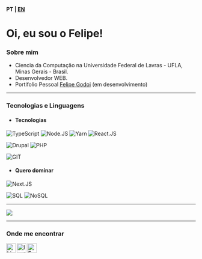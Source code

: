 <b style="text-align:right"> PT | <a href="https://github.com/felipecarvalhogodoi98/felipecarvalhogodoi98/blob/main/README_en-us.md">EN</a> </b>

# Oi, eu sou o Felipe!

### Sobre mim
- Ciencia da Computação na Universidade Federal de Lavras - UFLA, Minas Gerais - Brasil.
- Desenvolvedor WEB.
- Portifolio Pessoal <a href="https://felipecarvalhogodoi98.github.io/portifolio/">Felipe Godoi</a> (em desenvolvimento)

---

### Tecnologias e Linguagens

* #### Tecnologias

![TypeScript](https://img.shields.io/badge/-TypeScript-333?style=for-the-badge&logo=typescript)
![Node.JS](https://img.shields.io/badge/-Node-333?style=for-the-badge&logo=node.js)
![Yarn](https://img.shields.io/badge/-Yarn-333?style=for-the-badge&logo=yarn)
![React.JS](https://img.shields.io/badge/-React-333?style=for-the-badge&logo=react)

![Drupal](https://img.shields.io/badge/-Drupal-333?style=for-the-badge&logo=drupal)
![PHP](https://img.shields.io/badge/-PHP-333?style=for-the-badge&logo=php)


![GIT](https://img.shields.io/badge/-GIT-333?style=for-the-badge&logo=git)

* #### Quero dominar

![Next.JS](https://img.shields.io/badge/-Next.js-333?style=for-the-badge&logo=next.js)

![SQL](https://img.shields.io/badge/-SQL-333?style=for-the-badge&logo=sql)
![NoSQL](https://img.shields.io/badge/-NoSQL-333?style=for-the-badge&logo=nosql)



---

![](https://github-readme-stats.vercel.app/api?username=felipecarvalhogodoi98&show_icons=true&theme=dracula)

<!-- ![](https://github-readme-stats.vercel.app/api/top-langs/?username=felipecarvalhogodoi98&layout=compact&theme=dracula) -->

---

### Onde me encontrar

<a target="_blank" href="https://www.linkedin.com/in/felipecarvalhogodoi">
  <img align="left" alt="LinkedIN" width="25px" src="https://logospng.org/download/linkedin/logo-linkedin-icon-2048.png" /> 
</a>

<a target="_blank" href="https://www.instagram.com/felipecgodoi/?hl=pt-br">
  <img align="left" alt="Instagram" width="25px" src="https://upload.wikimedia.org/wikipedia/commons/thumb/e/e7/Instagram_logo_2016.svg/1200px-Instagram_logo_2016.svg.png" />
</a>

<a target="_blank" href="mailto:felipecarvalhogodoi98@gmail.com">
  <img align="left" alt="E-mail" width="25px" src="https://logodownload.org/wp-content/uploads/2018/03/gmail-logo-16.png" />
</a>

<br>
